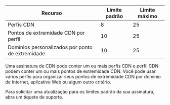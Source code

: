 
| Recurso | Limite padrão | Limite máximo | 
| --- | --- | --- |
| Perfis CDN |8 |25 |
| Pontos de extremidade CDN por perfil |10 |25 |
| Domínios personalizados por ponto de extremidade |10 |25 |

Uma assinatura de CDN pode conter um ou mais perfis CDN e perfil CDN podem conter um ou mais pontos de extremidade CDN. Você pode usar vários perfis para organizar seus pontos de extremidade CDN por domínio de Internet, aplicativo Web ou algum outro critério. 

Para solicitar uma atualização para os limites padrão da sua assinatura, abra um tíquete de suporte. 


